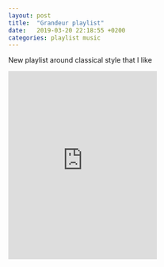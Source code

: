 ```yaml
---
layout: post
title:  "Grandeur playlist"
date:   2019-03-20 22:18:55 +0200
categories: playlist music
---
```


New playlist around classical style that I like

<iframe src="https://open.spotify.com/embed/user/11130977231/playlist/7hxWALFe7O6CymysrBhYac" width="300" height="380" frameborder="0" allowtransparency="true" allow="encrypted-media"></iframe>
